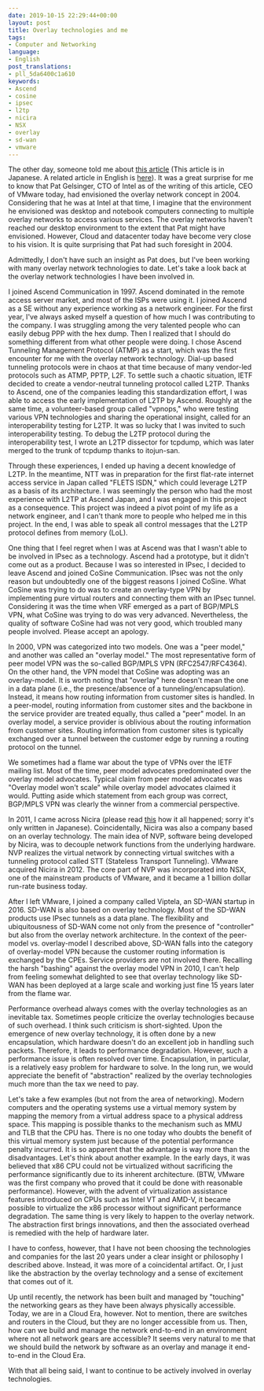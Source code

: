 ```yaml
---
date: 2019-10-15 22:29:44+00:00
layout: post
title: Overlay technologies and me
tags:
- Computer and Networking
language:
- English
post_translations:
- pll_5da6400c1a610
keywords:
- Ascend
- cosine
- ipsec
- l2tp
- nicira
- NSX
- overlay
- sd-wan
- vmware
---
```


The other day, someone told me about [this article](https://pc.watch.impress.co.jp/docs/2004/0917/config018.htm) (This article is in Japanese. A related article in English is [here](https://www.theregister.co.uk/2004/09/09/retro_net/)). It was a great surprise for me to know that Pat Gelsinger, CTO of Intel as of the writing of this article, CEO of VMware today, had envisioned the overlay network concept in 2004. Considering that he was at Intel at that time, I imagine that the environment he envisioned was desktop and notebook computers connecting to multiple overlay networks to access various services. The overlay networks haven't reached our desktop environment to the extent that Pat might have envisioned. However, Cloud and datacenter today have become very close to his vision. It is quite surprising that Pat had such foresight in 2004.

Admittedly, I don't have such an insight as Pat does, but I've been working with many overlay network technologies to date. Let's take a look back at the overlay network technologies I have been involved in.

I joined Ascend Communication in 1997. Ascend dominated in the remote access server market, and most of the ISPs were using it. I joined Ascend as a SE without any experience working as a network engineer. For the first year, I've always asked myself a question of how much I was contributing to the company. I was struggling among the very talented people who can easily debug PPP with the hex dump. Then I realized that I should do something different from what other people were doing. I chose Ascend Tunneling Management Protocol (ATMP) as a start, which was the first encounter for me with the overlay network technology. Dial-up based tunneling protocols were in chaos at that time because of many vendor-led protocols such as ATMP, PPTP, L2F. To settle such a chaotic situation, IETF decided to create a vendor-neutral tunneling protocol called L2TP. Thanks to Ascend, one of the companies leading this standardization effort, I was able to access the early implementation of L2TP by Ascend. Roughly at the same time, a volunteer-based group called "vpnops," who were testing various VPN technologies and sharing the operational insight, called for an interoperability testing for L2TP. It was so lucky that I was invited to such interoperability testing. To debug the L2TP protocol during the interoperability test, I wrote an L2TP dissector for tcpdump, which was later merged to the trunk of tcpdump thanks to itojun-san.

Through these experiences, I ended up having a decent knowledge of L2TP. In the meantime, NTT was in preparation for the first flat-rate internet access service in Japan called "FLETS ISDN," which could leverage L2TP as a basis of its architecture. I was seemingly the person who had the most experience with L2TP at Ascend Japan, and I was engaged in this project as a consequence. This project was indeed a pivot point of my life as a network engineer, and I can't thank more to people who helped me in this project. In the end, I was able to speak all control messages that the L2TP protocol defines from memory (LoL).

One thing that I feel regret when I was at Ascend was that I wasn't able to be involved in IPsec as a technology. Ascend had a prototype, but it didn't come out as a product. Because I was so interested in IPsec, I decided to leave Ascend and joined CoSine Communication. IPsec was not the only reason but undoubtedly one of the biggest reasons I joined CoSine. What CoSine was trying to do was to create an overlay-type VPN by implementing pure virtual routers and connecting them with an IPsec tunnel. Considering it was the time when VRF emerged as a part of BGP/MPLS VPN, what CoSine was trying to do was very advanced. Nevertheless, the quality of software CoSine had was not very good, which troubled many people involved. Please accept an apology.

In 2000, VPN was categorized into two models. One was a "peer model," and another was called an "overlay model." The most representative form of peer model VPN was the so-called BGP/MPLS VPN (RFC2547/RFC4364). On the other hand, the VPN model that CoSine was adopting was an overlay-model. It is worth noting that "overlay" here doesn't mean the one in a data plane (i.e., the presence/absence of a tunneling/encapsulation). Instead, it means how routing information from customer sites is handled. In a peer-model, routing information from customer sites and the backbone in the service provider are treated equally, thus called a "peer" model. In an overlay model, a service provider is oblivious about the routing information from customer sites. Routing information from customer sites is typically exchanged over a tunnel between the customer edge by running a routing protocol on the tunnel.

We sometimes had a flame war about the type of VPNs over the IETF mailing list. Most of the time, peer model advocates predominated over the overlay model advocates. Typical claim from peer model advocates was "Overlay model won't scale" while overlay model advocates claimed it would. Putting aside which statement from each group was correct, BGP/MPLS VPN was clearly the winner from a commercial perspective.

In 2011, I came across Nicira (please read [this](https://blog.shin.do/2014/03/%e7%a7%81%e3%81%8cnicira%e3%81%ab%e5%85%a5%e3%81%a3%e3%81%9f%e3%82%8f%e3%81%91/) how it all happened; sorry it's only written in Japanese). Coincidentally, Nicira was also a company based on an overlay technology. The main idea of NVP, software being developed by Nicira, was to decouple network functions from the underlying hardware. NVP realizes the virtual network by connecting virtual switches with a tunneling protocol called STT (Stateless Transport Tunneling). VMware acquired Nicira in 2012. The core part of NVP was incorporated into NSX, one of the mainstream products of VMware, and it became a 1 billion dollar run-rate business today.

After I left VMware, I joined a company called Viptela, an SD-WAN startup in 2016. SD-WAN is also based on overlay technology. Most of the SD-WAN products use IPsec tunnels as a data plane. The flexibility and ubiquitousness of SD-WAN come not only from the presence of "controller" but also from the overlay network architecture. In the context of the peer-model vs. overlay-model I described above, SD-WAN falls into the category of overlay-model VPN because the customer routing information is exchanged by the CPEs. Service providers are not involved there. Recalling the harsh "bashing" against the overlay model VPN in 2010, I can't help from feeling somewhat delighted to see that overlay technology like SD-WAN has been deployed at a large scale and working just fine 15 years later from the flame war.

Performance overhead always comes with the overlay technologies as an inevitable tax. Sometimes people criticize the overlay technologies because of such overhead. I think such criticism is short-sighted. Upon the emergence of new overlay technology, it is often done by a new encapsulation, which hardware doesn't do an excellent job in handling such packets. Therefore, it leads to performance degradation. However, such a performance issue is often resolved over time. Encapsulation, in particular, is a relatively easy problem for hardware to solve. In the long run, we would appreciate the benefit of "abstraction" realized by the overlay technologies much more than the tax we need to pay.

Let's take a few examples (but not from the area of networking). Modern computers and the operating systems use a virtual memory system by mapping the memory from a virtual address space to a physical address space. This mapping is possible thanks to the mechanism such as MMU and TLB that the CPU has. There is no one today who doubts the benefit of this virtual memory system just because of the potential performance penalty incurred. It is so apparent that the advantage is way more than the disadvantages. Let's think about another example. In the early days, it was believed that x86 CPU could not be virtualized without sacrificing the performance significantly due to its inherent architecture. (BTW, VMware was the first company who proved that it could be done with reasonable performance). However, with the advent of virtualization assistance features introduced on CPUs such as Intel VT and AMD-V, it became possible to virtualize the x86 processor without significant performance degradation. The same thing is very likely to happen to the overlay network. The abstraction first brings innovations, and then the associated overhead is remedied with the help of hardware later.

I have to confess, however, that I have not been choosing the technologies and companies for the last 20 years under a clear insight or philosophy I described above. Instead, it was more of a coincidental artifact. Or, I just like the abstraction by the overlay technology and a sense of excitement that comes out of it.

Up until recently, the network has been built and managed by "touching" the networking gears as they have been always physically accessible. Today, we are in a Cloud Era, however. Not to mention, there are switches and routers in the Cloud, but they are no longer accessible from us. Then, how can we build and manage the network end-to-end in an environment where not all network gears are accessible? It seems very natural to me that we should build the network by software as an overlay and manage it end-to-end in the Cloud Era.

With that all being said, I want to continue to be actively involved in overlay technologies.
